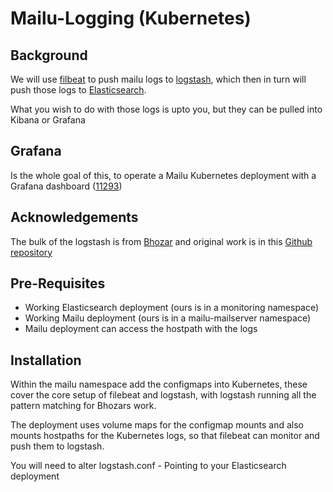 # Mailu-Logging (Kubernetes)
## Background
We will use [filbeat](https://www.elastic.co/beats/filebeat) to push mailu logs to [logstash](https://www.elastic.co/logstash/), which then in turn will push those logs to [Elasticsearch](https://www.elastic.co/elasticsearch/).

What you wish to do with those logs is upto you, but they can be pulled into Kibana or Grafana

## Grafana
Is the whole goal of this, to operate a Mailu Kubernetes deployment with a Grafana dashboard ([11293](https://grafana.com/grafana/dashboards/11293)) 

## Acknowledgements
The bulk of the logstash is from [Bhozar](https://github.com/bhozar) and original work is in this [Github repository](https://github.com/bhozar/grafana-dashboards/tree/master/postfixsmtpemail_opendkim)

## Pre-Requisites
 - Working Elasticsearch deployment (ours is in a monitoring namespace)
 - Working Mailu deployment (ours is in a mailu-mailserver namespace)
 - Mailu deployment can access the hostpath with the logs

## Installation
Within the mailu namespace add the configmaps into Kubernetes, these cover the core setup of filebeat and logstash, with logstash running all the pattern matching for Bhozars work.

The deployment uses volume maps for the configmap mounts and also mounts hostpaths for the Kubernetes logs, so that filebeat can monitor and push them to logstash.

You will need to alter
logstash.conf - Pointing to your Elasticsearch deployment

